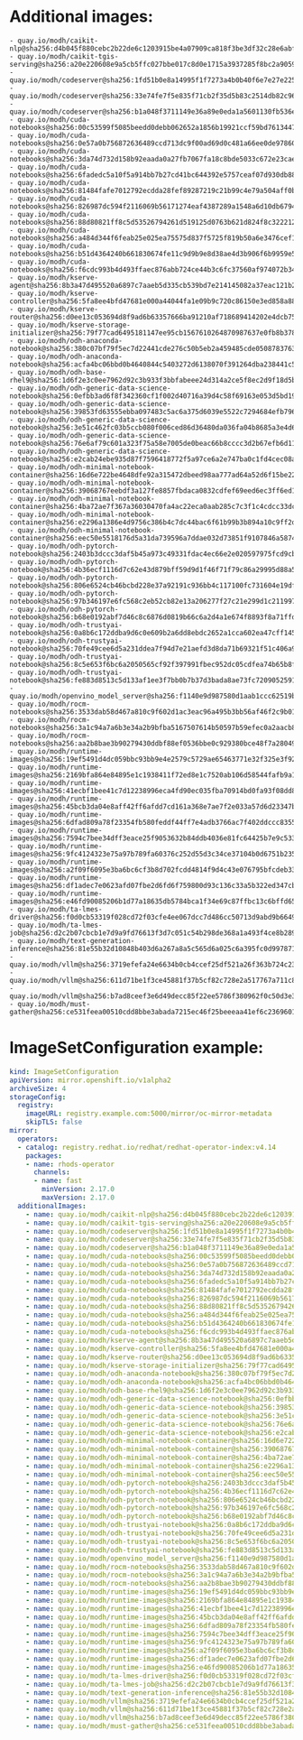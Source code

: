 # Additional images:
    - quay.io/modh/caikit-nlp@sha256:d4b045f880cebc2b22de6c1203915be4a07909ca818f3be3df32c28e6abff526
    - quay.io/modh/caikit-tgis-serving@sha256:a20e220608e9a5cb5ffc027bbe017c8d0e1715a3937285f8bc2a905939d57233
    - quay.io/modh/codeserver@sha256:1fd51b0e8a14995f1f7273a4b0b40f6e7e27e225ab179959747846e54079d61e
    - quay.io/modh/codeserver@sha256:33e74fe7f5e835f71cb2f35d5b83c2514db82c961c412ba2f7813dbdd44b06aa
    - quay.io/modh/codeserver@sha256:b1a048f3711149e36a89e0eda1a5601130fb536ecc0aabae42ab6e4d26977354
    - quay.io/modh/cuda-notebooks@sha256:00c53599f5085beedd0debb062652a1856b19921ccf59bd76134471d24c3fa7d
    - quay.io/modh/cuda-notebooks@sha256:0e57a0b756872636489ccd713dc9f00ad69d0c481a66ee0de97860f13b4fedcd
    - quay.io/modh/cuda-notebooks@sha256:3da74d732d158b92eaada0a27fb7067fa18c8bde5033c672e23caed0f21d6481
    - quay.io/modh/cuda-notebooks@sha256:6fadedc5a10f5a914bb7b27cd41bc644392e5757ceaf07d930db884112054265
    - quay.io/modh/cuda-notebooks@sha256:81484fafe7012792ecdda28fef89287219c21b99c4e79a504aff0b265d94b429
    - quay.io/modh/cuda-notebooks@sha256:826987dc594f2116069b56171274eaf4387289a1548a6d10db6794c5310a3fcf
    - quay.io/modh/cuda-notebooks@sha256:88d80821ff8c5d53526794261d519125d0763b621d824f8c3222127dab7b6cc8
    - quay.io/modh/cuda-notebooks@sha256:a484d344f6feab25e025ea75575d837f5725f819b50a6e3476cef1f9925c07a5
    - quay.io/modh/cuda-notebooks@sha256:b51d4364240b661830674fe11c9d9b9e8d38ae4d3b906f6b9959e5904520358e
    - quay.io/modh/cuda-notebooks@sha256:f6cdc993b4d493ffaec876abb724ce44b3c6fc37560af974072b346e45ac1a3b
    - quay.io/modh/kserve-agent@sha256:8b3a47d495520a6897c7aaeb5d335cb539bd7e214145082a37eac121b25cba59
    - quay.io/modh/kserve-controller@sha256:5fa8ee4bfd47681e000a44044fa1e09b9c720c86150e3ed858a88d3474ab08ac
    - quay.io/modh/kserve-router@sha256:d0ee13c053694d8f9ad6b63357666ba91210af718689414202e4dcb754f0b633
    - quay.io/modh/kserve-storage-initializer@sha256:79f77cad6495181147ee95cb1567610264870987637e0fb8b378421dd577b17d
    - quay.io/modh/odh-anaconda-notebook@sha256:380c07bf79f5ec7d22441cde276c50b5eb2a459485cde05087837639a566ae3d
    - quay.io/modh/odh-anaconda-notebook@sha256:acfa4bc06bbd0b4640844c5403272d6138070f391264dba238441c5dc64de505
    - quay.io/modh/odh-base-rhel9@sha256:1d6f2e3c0ee7962d92c3b933f3bbfabeee24d314a2ce5f8ec2d9f18d5b6723d4
    - quay.io/modh/odh-generic-data-science-notebook@sha256:0efbb3ad6f8f342360cf1f002d40716a39d4c58f69163e053d5bd19b4fe732d4
    - quay.io/modh/odh-generic-data-science-notebook@sha256:39853fd63555ebba097483c5ac6a375d6039e5522c7294684efb7966ba4bc693
    - quay.io/modh/odh-generic-data-science-notebook@sha256:3e51c462fc03b5ccb080f006ced86d36480da036fa04b8685a3e4d6d51a817ba
    - quay.io/modh/odh-generic-data-science-notebook@sha256:76e6af79c601a323f75a58e7005de0beac66b8cccc3d2b67efb6d11d85f0cfa1
    - quay.io/modh/odh-generic-data-science-notebook@sha256:e2cab24ebe935d87f7596418772f5a97ce6a2e747ba0c1fd4cec08a728e99403
    - quay.io/modh/odh-minimal-notebook-container@sha256:16d6e722be4648dfe92a315472dbeed98aa777ad64a52d6f15be2241544b045c
    - quay.io/modh/odh-minimal-notebook-container@sha256:39068767eebdf3a127fe8857fbdaca0832cdfef69eed6ec3ff6ed1858029420f
    - quay.io/modh/odh-minimal-notebook-container@sha256:4ba72ae7f367a36030470fa4ac22eca0aab285c7c3f1c4cdcc33dc07aa522143
    - quay.io/modh/odh-minimal-notebook-container@sha256:e2296a1386e4d9756c386b4c7dc44bac6f61b99b3b894a10c9ff2d8d5602ca4e
    - quay.io/modh/odh-minimal-notebook-container@sha256:eec50e5518176d5a31da739596a7ddae032d73851f9107846a587442ebd10a82
    - quay.io/modh/odh-pytorch-notebook@sha256:2403b3dccc3daf5b45a973c49331fdac4ec66e2e020597975fcd9cb4a625099b
    - quay.io/modh/odh-pytorch-notebook@sha256:4b36ecf1116d7c62e43d879bff59d9d1f46f71f79c86a29995d88a5157af5e5b
    - quay.io/modh/odh-pytorch-notebook@sha256:806e6524cb46bcbd228e37a92191c936bb4c117100fc731604e19df80286b19d
    - quay.io/modh/odh-pytorch-notebook@sha256:97b346197e6fc568c2eb52cb82e13a206277f27c21e299d1c211997f140f638b
    - quay.io/modh/odh-pytorch-notebook@sha256:b68e0192abf7d46c8c6876d0819b66c6a2d4a1e674f8893f8a71ffdcba96866c
    - quay.io/modh/odh-trustyai-notebook@sha256:0a8b6c172ddba9d6c0e609b2a6dd8ebdc2652a1cca602ea47cff145a282de716
    - quay.io/modh/odh-trustyai-notebook@sha256:70fe49cee6d5a231ddea7f94d7e21aefd3d8da71b69321f51c406a92173d3334
    - quay.io/modh/odh-trustyai-notebook@sha256:8c5e653f6bc6a2050565cf92f397991fbec952dc05cdfea74b65b8fd3047c9d4
    - quay.io/modh/odh-trustyai-notebook@sha256:fe883d8513c5d133af1ee3f7bb0b7b37d3bada8ae73fc7209052591d4be681c0
    - quay.io/modh/openvino_model_server@sha256:f1140e9d987580d1aab1ccc62519b48b1d2673308b2db496e9e505e3be788d9f
    - quay.io/modh/rocm-notebooks@sha256:3533dab58d467a810c9f602d1ac3eac96a495b3bb56af46f2c9b01a761ea0ee3
    - quay.io/modh/rocm-notebooks@sha256:3a1c94a7a6b3e34a2b9bfba5167507614b50597b59efec0a2aacb8b037ca7f77
    - quay.io/modh/rocm-notebooks@sha256:aa2b8bae3b90279430ddbf88ef0536bbe0c929380bce48f7a28049eea0e060a7
    - quay.io/modh/runtime-images@sha256:19ef5491d4dc059bbc93bb9e4e2579c5729ae65463771e32f325e3f925ac8363
    - quay.io/modh/runtime-images@sha256:2169bfa864e84895e1c1938411f72ed8e1c7520ab106d58544fafb9a1d7a538c
    - quay.io/modh/runtime-images@sha256:41ecbf1bee41c7d12238996eca4fd90ec035fba70914bd0fa93f08dd8543af20
    - quay.io/modh/runtime-images@sha256:45bcb3da04e8aff42ff6afdd7cd161a368e7ae7f2e033a57d6d23347bf7c97d8
    - quay.io/modh/runtime-images@sha256:6dfad809a78f23354fb580feddf44ff7e4adb3766ac7f402ddccc8355ae961ab
    - quay.io/modh/runtime-images@sha256:7594c7bee34dff3eace25f9053632b84ddb4036e81fc64425b7e9c533368d22e
    - quay.io/modh/runtime-images@sha256:9fc4124323e75a97b789fa60376c252d55d3c34ce37104b0d6751b235324c441
    - quay.io/modh/runtime-images@sha256:a2f09f6095e3ba6bc6cf3b8d702fcdd4814f9d4c43e076795bfcdeb334ef9978
    - quay.io/modh/runtime-images@sha256:df1adec7e0623afd07fbe2d6fd6f759800d93c136c33a5b322ed347cbbbd70aa
    - quay.io/modh/runtime-images@sha256:e46fd90085206b1d77a18635db5784bca1f34e69c87ffbc13c6bffd65fd3c9d5
    - quay.io/modh/ta-lmes-driver@sha256:f0d0cb53319f028cd72f03cfe4ee067dcc7d486cc50713d9abd9b6649c43b627
    - quay.io/modh/ta-lmes-job@sha256:d2c2b07cbcb1e7d9a9fd76613f3d7c051c54b298de368a1a493f4ce8b289aae2
    - quay.io/modh/text-generation-inference@sha256:81e55b32d10848b403d6a267a8a5c565d6a025c6a395fc0d99787140fa0fbc88
    - quay.io/modh/vllm@sha256:3719efefa24e6634b0cb4ccef25df521a26f363b724c23c37f56629df6111883
    - quay.io/modh/vllm@sha256:611d71be1f3ce45881f37b5cf82c728e2a517767a711c8f3543ca266ba25c4fc
    - quay.io/modh/vllm@sha256:b7ad8ceef3e6d49decc85f22ee5786f380962f0c50d3e3be1c96c8aff3fc517f
    - quay.io/modh/must-gather@sha256:ce531feea00510cdd8bbe3abada7215ec46f25beeeaa41ef6c2369601398d1b6




# ImageSetConfiguration example:
```yaml
kind: ImageSetConfiguration
apiVersion: mirror.openshift.io/v1alpha2
archiveSize: 4
storageConfig:
  registry: 
    imageURL: registry.example.com:5000/mirror/oc-mirror-metadata
    skipTLS: false                       
mirror:
  operators:
  - catalog: registry.redhat.io/redhat/redhat-operator-index:v4.14
    packages:
    - name: rhods-operator
      channels:
      - name: fast
        minVersion: 2.17.0
        maxVersion: 2.17.0
  additionalImages:   
    - name: quay.io/modh/caikit-nlp@sha256:d4b045f880cebc2b22de6c1203915be4a07909ca818f3be3df32c28e6abff526
    - name: quay.io/modh/caikit-tgis-serving@sha256:a20e220608e9a5cb5ffc027bbe017c8d0e1715a3937285f8bc2a905939d57233
    - name: quay.io/modh/codeserver@sha256:1fd51b0e8a14995f1f7273a4b0b40f6e7e27e225ab179959747846e54079d61e
    - name: quay.io/modh/codeserver@sha256:33e74fe7f5e835f71cb2f35d5b83c2514db82c961c412ba2f7813dbdd44b06aa
    - name: quay.io/modh/codeserver@sha256:b1a048f3711149e36a89e0eda1a5601130fb536ecc0aabae42ab6e4d26977354
    - name: quay.io/modh/cuda-notebooks@sha256:00c53599f5085beedd0debb062652a1856b19921ccf59bd76134471d24c3fa7d
    - name: quay.io/modh/cuda-notebooks@sha256:0e57a0b756872636489ccd713dc9f00ad69d0c481a66ee0de97860f13b4fedcd
    - name: quay.io/modh/cuda-notebooks@sha256:3da74d732d158b92eaada0a27fb7067fa18c8bde5033c672e23caed0f21d6481
    - name: quay.io/modh/cuda-notebooks@sha256:6fadedc5a10f5a914bb7b27cd41bc644392e5757ceaf07d930db884112054265
    - name: quay.io/modh/cuda-notebooks@sha256:81484fafe7012792ecdda28fef89287219c21b99c4e79a504aff0b265d94b429
    - name: quay.io/modh/cuda-notebooks@sha256:826987dc594f2116069b56171274eaf4387289a1548a6d10db6794c5310a3fcf
    - name: quay.io/modh/cuda-notebooks@sha256:88d80821ff8c5d53526794261d519125d0763b621d824f8c3222127dab7b6cc8
    - name: quay.io/modh/cuda-notebooks@sha256:a484d344f6feab25e025ea75575d837f5725f819b50a6e3476cef1f9925c07a5
    - name: quay.io/modh/cuda-notebooks@sha256:b51d4364240b661830674fe11c9d9b9e8d38ae4d3b906f6b9959e5904520358e
    - name: quay.io/modh/cuda-notebooks@sha256:f6cdc993b4d493ffaec876abb724ce44b3c6fc37560af974072b346e45ac1a3b
    - name: quay.io/modh/kserve-agent@sha256:8b3a47d495520a6897c7aaeb5d335cb539bd7e214145082a37eac121b25cba59
    - name: quay.io/modh/kserve-controller@sha256:5fa8ee4bfd47681e000a44044fa1e09b9c720c86150e3ed858a88d3474ab08ac
    - name: quay.io/modh/kserve-router@sha256:d0ee13c053694d8f9ad6b63357666ba91210af718689414202e4dcb754f0b633
    - name: quay.io/modh/kserve-storage-initializer@sha256:79f77cad6495181147ee95cb1567610264870987637e0fb8b378421dd577b17d
    - name: quay.io/modh/odh-anaconda-notebook@sha256:380c07bf79f5ec7d22441cde276c50b5eb2a459485cde05087837639a566ae3d
    - name: quay.io/modh/odh-anaconda-notebook@sha256:acfa4bc06bbd0b4640844c5403272d6138070f391264dba238441c5dc64de505
    - name: quay.io/modh/odh-base-rhel9@sha256:1d6f2e3c0ee7962d92c3b933f3bbfabeee24d314a2ce5f8ec2d9f18d5b6723d4
    - name: quay.io/modh/odh-generic-data-science-notebook@sha256:0efbb3ad6f8f342360cf1f002d40716a39d4c58f69163e053d5bd19b4fe732d4
    - name: quay.io/modh/odh-generic-data-science-notebook@sha256:39853fd63555ebba097483c5ac6a375d6039e5522c7294684efb7966ba4bc693
    - name: quay.io/modh/odh-generic-data-science-notebook@sha256:3e51c462fc03b5ccb080f006ced86d36480da036fa04b8685a3e4d6d51a817ba
    - name: quay.io/modh/odh-generic-data-science-notebook@sha256:76e6af79c601a323f75a58e7005de0beac66b8cccc3d2b67efb6d11d85f0cfa1
    - name: quay.io/modh/odh-generic-data-science-notebook@sha256:e2cab24ebe935d87f7596418772f5a97ce6a2e747ba0c1fd4cec08a728e99403
    - name: quay.io/modh/odh-minimal-notebook-container@sha256:16d6e722be4648dfe92a315472dbeed98aa777ad64a52d6f15be2241544b045c
    - name: quay.io/modh/odh-minimal-notebook-container@sha256:39068767eebdf3a127fe8857fbdaca0832cdfef69eed6ec3ff6ed1858029420f
    - name: quay.io/modh/odh-minimal-notebook-container@sha256:4ba72ae7f367a36030470fa4ac22eca0aab285c7c3f1c4cdcc33dc07aa522143
    - name: quay.io/modh/odh-minimal-notebook-container@sha256:e2296a1386e4d9756c386b4c7dc44bac6f61b99b3b894a10c9ff2d8d5602ca4e
    - name: quay.io/modh/odh-minimal-notebook-container@sha256:eec50e5518176d5a31da739596a7ddae032d73851f9107846a587442ebd10a82
    - name: quay.io/modh/odh-pytorch-notebook@sha256:2403b3dccc3daf5b45a973c49331fdac4ec66e2e020597975fcd9cb4a625099b
    - name: quay.io/modh/odh-pytorch-notebook@sha256:4b36ecf1116d7c62e43d879bff59d9d1f46f71f79c86a29995d88a5157af5e5b
    - name: quay.io/modh/odh-pytorch-notebook@sha256:806e6524cb46bcbd228e37a92191c936bb4c117100fc731604e19df80286b19d
    - name: quay.io/modh/odh-pytorch-notebook@sha256:97b346197e6fc568c2eb52cb82e13a206277f27c21e299d1c211997f140f638b
    - name: quay.io/modh/odh-pytorch-notebook@sha256:b68e0192abf7d46c8c6876d0819b66c6a2d4a1e674f8893f8a71ffdcba96866c
    - name: quay.io/modh/odh-trustyai-notebook@sha256:0a8b6c172ddba9d6c0e609b2a6dd8ebdc2652a1cca602ea47cff145a282de716
    - name: quay.io/modh/odh-trustyai-notebook@sha256:70fe49cee6d5a231ddea7f94d7e21aefd3d8da71b69321f51c406a92173d3334
    - name: quay.io/modh/odh-trustyai-notebook@sha256:8c5e653f6bc6a2050565cf92f397991fbec952dc05cdfea74b65b8fd3047c9d4
    - name: quay.io/modh/odh-trustyai-notebook@sha256:fe883d8513c5d133af1ee3f7bb0b7b37d3bada8ae73fc7209052591d4be681c0
    - name: quay.io/modh/openvino_model_server@sha256:f1140e9d987580d1aab1ccc62519b48b1d2673308b2db496e9e505e3be788d9f
    - name: quay.io/modh/rocm-notebooks@sha256:3533dab58d467a810c9f602d1ac3eac96a495b3bb56af46f2c9b01a761ea0ee3
    - name: quay.io/modh/rocm-notebooks@sha256:3a1c94a7a6b3e34a2b9bfba5167507614b50597b59efec0a2aacb8b037ca7f77
    - name: quay.io/modh/rocm-notebooks@sha256:aa2b8bae3b90279430ddbf88ef0536bbe0c929380bce48f7a28049eea0e060a7
    - name: quay.io/modh/runtime-images@sha256:19ef5491d4dc059bbc93bb9e4e2579c5729ae65463771e32f325e3f925ac8363
    - name: quay.io/modh/runtime-images@sha256:2169bfa864e84895e1c1938411f72ed8e1c7520ab106d58544fafb9a1d7a538c
    - name: quay.io/modh/runtime-images@sha256:41ecbf1bee41c7d12238996eca4fd90ec035fba70914bd0fa93f08dd8543af20
    - name: quay.io/modh/runtime-images@sha256:45bcb3da04e8aff42ff6afdd7cd161a368e7ae7f2e033a57d6d23347bf7c97d8
    - name: quay.io/modh/runtime-images@sha256:6dfad809a78f23354fb580feddf44ff7e4adb3766ac7f402ddccc8355ae961ab
    - name: quay.io/modh/runtime-images@sha256:7594c7bee34dff3eace25f9053632b84ddb4036e81fc64425b7e9c533368d22e
    - name: quay.io/modh/runtime-images@sha256:9fc4124323e75a97b789fa60376c252d55d3c34ce37104b0d6751b235324c441
    - name: quay.io/modh/runtime-images@sha256:a2f09f6095e3ba6bc6cf3b8d702fcdd4814f9d4c43e076795bfcdeb334ef9978
    - name: quay.io/modh/runtime-images@sha256:df1adec7e0623afd07fbe2d6fd6f759800d93c136c33a5b322ed347cbbbd70aa
    - name: quay.io/modh/runtime-images@sha256:e46fd90085206b1d77a18635db5784bca1f34e69c87ffbc13c6bffd65fd3c9d5
    - name: quay.io/modh/ta-lmes-driver@sha256:f0d0cb53319f028cd72f03cfe4ee067dcc7d486cc50713d9abd9b6649c43b627
    - name: quay.io/modh/ta-lmes-job@sha256:d2c2b07cbcb1e7d9a9fd76613f3d7c051c54b298de368a1a493f4ce8b289aae2
    - name: quay.io/modh/text-generation-inference@sha256:81e55b32d10848b403d6a267a8a5c565d6a025c6a395fc0d99787140fa0fbc88
    - name: quay.io/modh/vllm@sha256:3719efefa24e6634b0cb4ccef25df521a26f363b724c23c37f56629df6111883
    - name: quay.io/modh/vllm@sha256:611d71be1f3ce45881f37b5cf82c728e2a517767a711c8f3543ca266ba25c4fc
    - name: quay.io/modh/vllm@sha256:b7ad8ceef3e6d49decc85f22ee5786f380962f0c50d3e3be1c96c8aff3fc517f
    - name: quay.io/modh/must-gather@sha256:ce531feea00510cdd8bbe3abada7215ec46f25beeeaa41ef6c2369601398d1b6



```
